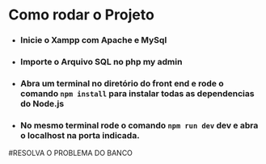 # Como rodar o Projeto
- ### Inicie o Xampp com Apache e MySql
- ### Importe o Arquivo SQL no php my admin 
- ### Abra um terminal no diretório do front end e rode o comando `npm install` para instalar todas as dependencias do Node.js
- ### No mesmo terminal rode o comando `npm run dev` dev e abra o localhost na porta indicada.

#RESOLVA O PROBLEMA DO BANCO
